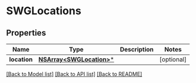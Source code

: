 # SWGLocations

## Properties
Name | Type | Description | Notes
------------ | ------------- | ------------- | -------------
**location** | [**NSArray&lt;SWGLocation&gt;***](SWGLocation.md) |  | [optional] 

[[Back to Model list]](../README.md#documentation-for-models) [[Back to API list]](../README.md#documentation-for-api-endpoints) [[Back to README]](../README.md)


